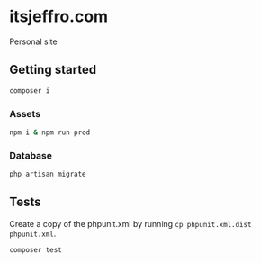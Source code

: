 # itsjeffro.com

Personal site

## Getting started

```bash
composer i
```

### Assets

```bash
npm i & npm run prod
```

### Database

```bash
php artisan migrate
```

## Tests

Create a copy of the phpunit.xml by running `cp phpunit.xml.dist phpunit.xml`.

```bash
composer test
```
